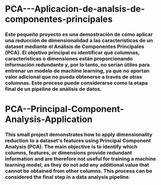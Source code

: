 # PCA---Aplicacion-de-analsis-de-componentes-principales

### Este pequeño proyecto es una demostración de cómo aplicar una reducción de dimensionalidad a las características de un dataset mediante el Análisis de Componentes Principales (PCA). El objetivo principal es identificar qué columnas, características o dimensiones están proporcionando información redundante y, por lo tanto, no serían útiles para entrenar un modelo de machine learning, ya que no aportan valor adicional que no pueda obtenerse a través de otras columnas. Este proceso puede considerarse como la etapa final de un pipeline de análisis de datos.

# PCA--Principal-Component-Analysis-Application

### This small project demonstrates how to apply dimensionality reduction to a dataset's features using Principal Component Analysis (PCA). The main objective is to identify which columns, features, or dimensions provide redundant information and are therefore not useful for training a machine learning model, as they do not add any additional value that cannot be obtained from other columns. This process can be considered the final step in a data analysis pipeline.
